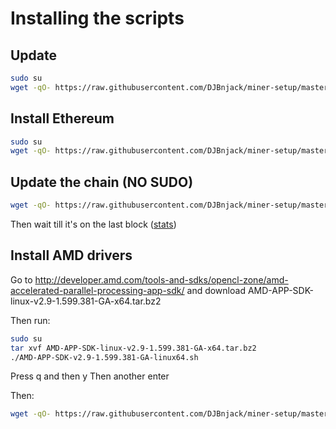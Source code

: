 # Installing the scripts

## Update
```bash
sudo su
wget -qO- https://raw.githubusercontent.com/DJBnjack/miner-setup/master/update.sh | sh
```

## Install Ethereum
```bash
sudo su
wget -qO- https://raw.githubusercontent.com/DJBnjack/miner-setup/master/ethereum.sh | sh
```

## Update the chain (NO SUDO)
```bash
wget -qO- https://raw.githubusercontent.com/DJBnjack/miner-setup/master/importchain.sh | sh
```
Then wait till it's on the last block ([stats](https://ethstats.net/))

## Install AMD drivers
Go to http://developer.amd.com/tools-and-sdks/opencl-zone/amd-accelerated-parallel-processing-app-sdk/
and download AMD-APP-SDK-linux-v2.9-1.599.381-GA-x64.tar.bz2

Then run:
```bash
sudo su
tar xvf AMD-APP-SDK-linux-v2.9-1.599.381-GA-x64.tar.bz2
./AMD-APP-SDK-v2.9-1.599.381-GA-linux64.sh
```
Press q and then y
Then another enter

Then:
```bash
wget -qO- https://raw.githubusercontent.com/DJBnjack/miner-setup/master/amd.sh | sh
```


